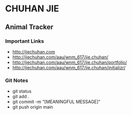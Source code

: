 # CHUHAN JIE

## Animal Tracker

### Important Links

- http://jiechuhan.com
- http://jiechuhan.com/aau/wnm_617/jie.chuhan/
- http://jiechuhan.com/aau/wnm_617/jie.chuhan/portfolio/
- http://jiechuhan.com/aau/wnm_617/jie.chuhan/initializr/

### Git Notes

- git status
- git add .
- git commit -m "[MEANINGFUL MESSAGE]"
- git push origin main